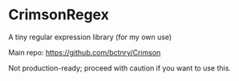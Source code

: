 # CrimsonRegex
A tiny regular expression library (for my own use)

Main repo: https://github.com/bctnry/Crimson

Not production-ready; proceed with caution if you want to use this.

